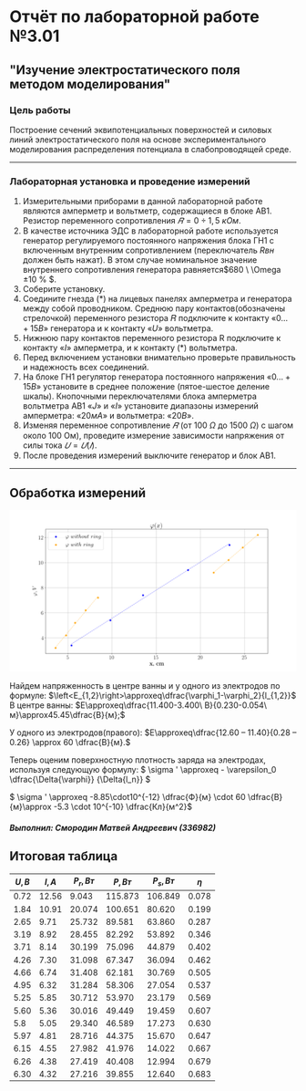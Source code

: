 # Отчёт по лабораторной работе №3.01

## "Изучение электростатического поля методом моделирования"

### Цель работы

Построение сечений эквипотенциальных поверхностей и силовых линий электростатического поля на основе экспериментального моделирования распределения потенциала в слабопроводящей среде.

* * *

### Лабораторная установка и проведение измерений
1. Измерительными приборами в данной лабораторной работе являются амперметр и вольтметр, содержащиеся в блоке АВ1. Резистор переменного сопротивления $𝑅 = 0 ÷1,5 \ кОм$.
1. В качестве источника ЭДС в лабораторной работе используется генератор регулируемого постоянного напряжения блока ГН1 с включенным внутренним сопротивлением (переключатель $R{вн}$ должен быть нажат). В этом случае номинальное значение внутреннего сопротивления генератора равняется$680 \ \Omega ±10 \% $.
1. Соберите установку.
2. Соедините гнезда (*) на лицевых панелях амперметра и генератора между собой проводником. Среднюю пару контактов(обозначены стрелочкой) переменного резистора 𝑅 подключите к контакту «$0. . . +15 В$» генератора и к контакту «$U$» вольтметра.
1. Нижнюю пару контактов переменного резистора R подключите к контакту «$I$» амперметра, и к контакту (*) вольтметра.
1. Перед включением установки внимательно проверьте правильность и надежность всех соединений.
1. На блоке ГН1 регулятор генератора постоянного напряжения «$0. . . +15 В$» установите в среднее положение (пятое-шестое деление шкалы). Кнопочными переключателями блока амперметра вольтметра АВ1 «$J$» и «$I$» установите диапазоны измерений амперметра: «$20 мА$» и вольтметра: «$20 В$».
1. Изменяя переменное сопротивление $𝑅$ (от $100 \ \Omega$ до $1500 \ \Omega$) с шагом около 100 Ом), проведите измерение зависимости напряжения от силы тока $𝑈 = 𝑈(𝐼)$.
1. После проведения измерений выключите генератор и блок АВ1.

* * *


## Обработка измерений

![График зависимости $phi(x)$](https://raw.githubusercontent.com/currantino/physics-3.01/master/plots/phi(x).png)

Найдем напряженность в центре ванны и у одного из электродов по формуле: $\left<E_{1,2}\right>\approxeq\dfrac{\varphi_1-\varphi_2}{l_{1,2}}$
В  центре  ванны: $E\approxeq\dfrac{11.400-3.400\ В}{0.230-0.054\ м}\approx45.45\dfrac{В}{м};$

У одного из электродов(правого): $E\approxeq\dfrac{12.60 – 11.40}{0.28 – 0.26} \approx 60 \dfrac{В}{м}.$

Теперь оценим поверхностную плотность заряда на электродах, используя следующую формулу: $ \sigma ' \approxeq - \varepsilon_0 \dfrac{\Delta{\varphi}}
{\Delta{l_n}} $

$ \sigma ' \approxeq -8.85\cdot10^{-12} \dfrac{Ф}{м} \cdot 60 \dfrac{В}{м}\approx -5.3 \cdot 10^{-10} \dfrac{Кл}{м^2}$

#### *Выполнил: Смородин Матвей Андреевич (336982)*

## Итоговая таблица

| $U, В$      | $I, A$      | $P_r, Вт$   | $P, Вт$     | $P_s, Вт$   |     $\eta$  |
| ----------- | ----------- | ----------- | ----------- | ----------- | ----------- |
|0.72	          |12.56	    |9.043	      |115.873	    |106.849      |	0.078       |
|1.84|	10.91   |20.074|	100.651|80.620|	0.199|
|2.65|	9.71	|25.732|	89.581|	63.860|	0.287|
|3.19|	8.92	|28.455|	82.292|	53.892|	0.346|
|3.71|	8.14	|30.199|	75.096|	44.879|	0.402|
|4.26|	7.30	|31.098|	67.347|	36.094|	0.462|
|4.66|	6.74	|31.408|	62.181|	30.769|	0.505|
|4.95|	6.32	|31.284|	58.306|	27.054|	0.537|
|5.25|	5.85	|30.712|	53.970|	23.179|	0.569|
|5.60|	5.36	|30.016|	49.449|	19.459|	0.607|
|5.8 |  5.05    |29.340|	46.589|	17.273|	0.630|
|5.97|	4.81	|28.716|	44.375|	15.670|	0.647|
|6.15|	4.55    |27.982|	41.976|	14.022|	0.667|
|6.26|	4.38    |27.419|	40.408|	12.994|	0.679|
|6.30|	4.32    |27.216|	39.855|	12.640|	0.683|  
